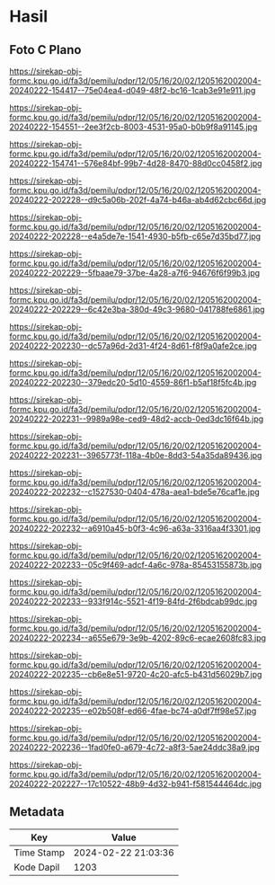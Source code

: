 # Hasil

## Foto C Plano

https://sirekap-obj-formc.kpu.go.id/fa3d/pemilu/pdpr/12/05/16/20/02/1205162002004-20240222-154417--75e04ea4-d049-48f2-bc16-1cab3e91e911.jpg

https://sirekap-obj-formc.kpu.go.id/fa3d/pemilu/pdpr/12/05/16/20/02/1205162002004-20240222-154551--2ee3f2cb-8003-4531-95a0-b0b9f8a91145.jpg

https://sirekap-obj-formc.kpu.go.id/fa3d/pemilu/pdpr/12/05/16/20/02/1205162002004-20240222-154741--576e84bf-99b7-4d28-8470-88d0cc0458f2.jpg

https://sirekap-obj-formc.kpu.go.id/fa3d/pemilu/pdpr/12/05/16/20/02/1205162002004-20240222-202228--d9c5a06b-202f-4a74-b46a-ab4d62cbc66d.jpg

https://sirekap-obj-formc.kpu.go.id/fa3d/pemilu/pdpr/12/05/16/20/02/1205162002004-20240222-202228--e4a5de7e-1541-4930-b5fb-c65e7d35bd77.jpg

https://sirekap-obj-formc.kpu.go.id/fa3d/pemilu/pdpr/12/05/16/20/02/1205162002004-20240222-202229--5fbaae79-37be-4a28-a7f6-94676f6f99b3.jpg

https://sirekap-obj-formc.kpu.go.id/fa3d/pemilu/pdpr/12/05/16/20/02/1205162002004-20240222-202229--6c42e3ba-380d-49c3-9680-041788fe6861.jpg

https://sirekap-obj-formc.kpu.go.id/fa3d/pemilu/pdpr/12/05/16/20/02/1205162002004-20240222-202230--dc57a96d-2d31-4f24-8d61-f8f9a0afe2ce.jpg

https://sirekap-obj-formc.kpu.go.id/fa3d/pemilu/pdpr/12/05/16/20/02/1205162002004-20240222-202230--379edc20-5d10-4559-86f1-b5af18f5fc4b.jpg

https://sirekap-obj-formc.kpu.go.id/fa3d/pemilu/pdpr/12/05/16/20/02/1205162002004-20240222-202231--9989a98e-ced9-48d2-accb-0ed3dc16f64b.jpg

https://sirekap-obj-formc.kpu.go.id/fa3d/pemilu/pdpr/12/05/16/20/02/1205162002004-20240222-202231--3965773f-118a-4b0e-8dd3-54a35da89436.jpg

https://sirekap-obj-formc.kpu.go.id/fa3d/pemilu/pdpr/12/05/16/20/02/1205162002004-20240222-202232--c1527530-0404-478a-aea1-bde5e76caf1e.jpg

https://sirekap-obj-formc.kpu.go.id/fa3d/pemilu/pdpr/12/05/16/20/02/1205162002004-20240222-202232--a6910a45-b0f3-4c96-a63a-3316aa4f3301.jpg

https://sirekap-obj-formc.kpu.go.id/fa3d/pemilu/pdpr/12/05/16/20/02/1205162002004-20240222-202233--05c9f469-adcf-4a6c-978a-85453155873b.jpg

https://sirekap-obj-formc.kpu.go.id/fa3d/pemilu/pdpr/12/05/16/20/02/1205162002004-20240222-202233--933f914c-5521-4f19-84fd-2f6bdcab99dc.jpg

https://sirekap-obj-formc.kpu.go.id/fa3d/pemilu/pdpr/12/05/16/20/02/1205162002004-20240222-202234--a655e679-3e9b-4202-89c6-ecae2608fc83.jpg

https://sirekap-obj-formc.kpu.go.id/fa3d/pemilu/pdpr/12/05/16/20/02/1205162002004-20240222-202235--cb6e8e51-9720-4c20-afc5-b431d56029b7.jpg

https://sirekap-obj-formc.kpu.go.id/fa3d/pemilu/pdpr/12/05/16/20/02/1205162002004-20240222-202235--e02b508f-ed66-4fae-bc74-a0df7ff98e57.jpg

https://sirekap-obj-formc.kpu.go.id/fa3d/pemilu/pdpr/12/05/16/20/02/1205162002004-20240222-202236--1fad0fe0-a679-4c72-a8f3-5ae24ddc38a9.jpg

https://sirekap-obj-formc.kpu.go.id/fa3d/pemilu/pdpr/12/05/16/20/02/1205162002004-20240222-202227--17c10522-48b9-4d32-b941-f581544464dc.jpg


## Metadata

| Key        | Value               |
| ---------- | ------------------- |
| Time Stamp | 2024-02-22 21:03:36 |
| Kode Dapil | 1203                |



